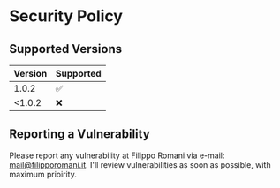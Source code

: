 # Security Policy

## Supported Versions

| Version | Supported          |
| ------- | ------------------ |
| 1.0.2   | :white_check_mark: |
| <1.0.2  | :x:                |

## Reporting a Vulnerability

Please report any vulnerability at Filippo Romani via e-mail: mail@filipporomani.it.
I'll review vulnerabilities as soon as possible, with maximum prioirity. 

